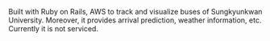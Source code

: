 Built with Ruby on Rails, AWS to track and visualize buses of Sungkyunkwan University.
Moreover, it provides arrival prediction, weather information, etc.
Currently it is not serviced.

